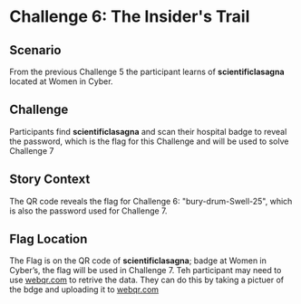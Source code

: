 # Challenge 6: The Insider's Trail
## Scenario
From the previous Challenge 5 the participant learns of **scientificlasagna** located at Women in Cyber.
## Challenge
Participants find  **scientificlasagna** and scan their hospital badge to reveal the password, which is the flag for this Challenge and will be used to solve Challenge 7
## Story Context
The QR code reveals the flag for Challenge 6: "bury-drum-Swell-25", which is also the password used for Challenge 7.
## Flag Location
The Flag is on the QR code of **scientificlasagna**; badge at Women in Cyber’s, the flag will be used in Challenge 7.
Teh participant may need to use [webqr.com](https://webqr.com/) to retrive the data. They can do this by taking a pictuer of the bdge and uploading it to [webqr.com](https://webqr.com/)